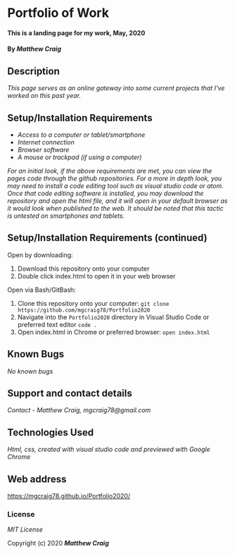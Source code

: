 # Portfolio of Work

#### This is a landing page for my work, May, 2020

#### By _**Matthew Craig**_

## Description

_This page serves as an online gateway into some current projects that I've worked on this past year._

## Setup/Installation Requirements

* _Access to a computer or tablet/smartphone_
* _Internet connection_
* _Browser software_
* _A mouse or trackpad (if using a computer)_

_For an initial look, if the above requirements are met, you can view the pages code through the github repositories. For a more in depth look, you may need to install a code editing tool such as visual studio code or atom. Once that code editing software is installed, you may download the repository and open the html file, and it will open in your default browser as it would look when published to the web. It should be noted that this tactic is untested on smartphones and tablets._

## Setup/Installation Requirements (continued)
Open by downloading:
1. Download this repository onto your computer
2. Double click index.html to open it in your web browser

Open via Bash/GitBash:
1. Clone this repository onto your computer:
`git clone https://github.com/mgcraig78/Portfolio2020`
2. Navigate into the `Portfolio2020` directory in Visual Studio Code or preferred text editor
`code .`
3. Open index.html in Chrome or preferred browser:
`open index.html`

## Known Bugs

_No known bugs_

## Support and contact details

_Contact - Matthew Craig, mgcraig78@gmail.com_

## Technologies Used

_Html, css, created with visual studio code and previewed with Google Chrome_

## Web address

https://mgcraig78.github.io/Portfolio2020/

### License

*MIT License*

Copyright (c) 2020 **_Matthew Craig_**